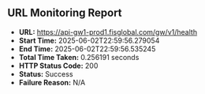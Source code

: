 ## URL Monitoring Report

- **URL:** https://api-gw1-prod1.fisglobal.com/gw/v1/health
- **Start Time:** 2025-06-02T22:59:56.279054
- **End Time:** 2025-06-02T22:59:56.535245
- **Total Time Taken:** 0.256191 seconds
- **HTTP Status Code:** 200
- **Status:** Success
- **Failure Reason:** N/A
